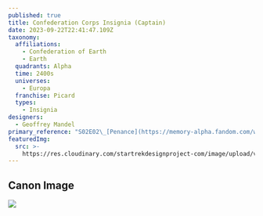 ```yaml
---
published: true
title: Confederation Corps Insignia (Captain)
date: 2023-09-22T22:41:47.109Z
taxonomy:
  affiliations:
    - Confederation of Earth
    - Earth
  quadrants: Alpha
  time: 2400s
  universes:
    - Europa
  franchise: Picard
  types:
    - Insignia
designers:
  - Geoffrey Mandel
primary_reference: "S02E02\_[Penance](https://memory-alpha.fandom.com/wiki/Penance_\\(episode\\))\n"
featuredImg:
  src: >-
    https://res.cloudinary.com/startrekdesignproject-com/image/upload/v1695422773/Confederation-Delta-Captain.png
---
```


## Canon Image

![](https://res.cloudinary.com/startrekdesignproject-com/image/upload/v1695422772/Confederation-Delta-Captain_PIC-2x2-1.jpg)

